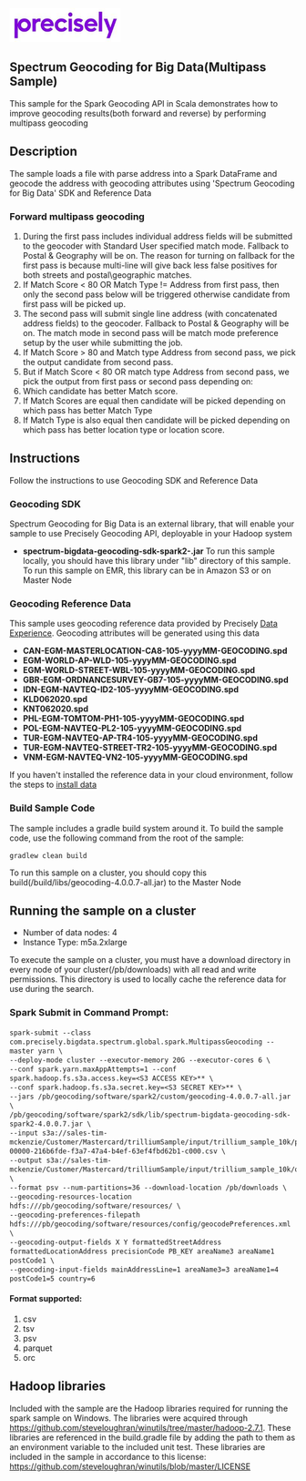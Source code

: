 ![Precisely](__sitelogo__precisely.png)

Spectrum Geocoding for Big Data(Multipass Sample)
---------------------
This sample for the Spark Geocoding API in Scala demonstrates how to improve geocoding results(both forward and reverse) by performing multipass geocoding

## Description
The sample loads a file with parse address into a Spark DataFrame and geocode the address with geocoding attributes using 'Spectrum Geocoding for Big Data' SDK and Reference Data

### Forward multipass geocoding
1. During the first pass includes individual address fields will be submitted to the geocoder with Standard User specified match mode. Fallback to
Postal & Geography will be on. The reason for turning on fallback for the first pass is because multi-line will give back less false positives for both
streets and postal\geographic matches.
2. If Match Score < 80 OR Match Type != Address from first pass, then only the second pass below will be triggered otherwise candidate from first
pass will be picked up.
3. The second pass will submit single line address (with concatenated address fields) to the geocoder. Fallback to Postal & Geography will be
on. The match mode in second pass will be match mode preference setup by the user while submitting the job.
4. If Match Score > 80 and Match type Address from second pass, we pick the output candidate from second pass.
5. But if Match Score < 80 OR match type Address from second pass, we pick the output from first pass or second pass depending on:
6. Which candidate has better Match score.
7. If Match Scores are equal then candidate will be picked depending on which pass has better Match Type
8. If Match Type is also equal then candidate will be picked depending on which pass has better location type or location score.


## Instructions
Follow the instructions to use Geocoding SDK and Reference Data

### Geocoding SDK
Spectrum Geocoding for Big Data is an external library, that will enable your sample to use Precisely Geocoding API, deployable in your Hadoop system

* **spectrum-bigdata-geocoding-sdk-spark2-<version>.jar**
To run this sample locally, you should have this library under "lib" directory of this sample.
To run this sample on EMR, this library can be in Amazon S3 or on Master Node

### Geocoding Reference Data
This sample uses geocoding reference data provided by Precisely [Data Experience](https://data.precisely.com). Geocoding attributes will be generated using this data

* **CAN-EGM-MASTERLOCATION-CA8-105-yyyyMM-GEOCODING.spd**
* **EGM-WORLD-AP-WLD-105-yyyyMM-GEOCODING.spd**
* **EGM-WORLD-STREET-WBL-105-yyyyMM-GEOCODING.spd**
* **GBR-EGM-ORDNANCESURVEY-GB7-105-yyyyMM-GEOCODING.spd**
* **IDN-EGM-NAVTEQ-ID2-105-yyyyMM-GEOCODING.spd**
* **KLD062020.spd**
* **KNT062020.spd**
* **PHL-EGM-TOMTOM-PH1-105-yyyyMM-GEOCODING.spd**
* **POL-EGM-NAVTEQ-PL2-105-yyyyMM-GEOCODING.spd**
* **TUR-EGM-NAVTEQ-AP-TR4-105-yyyyMM-GEOCODING.spd**
* **TUR-EGM-NAVTEQ-STREET-TR2-105-yyyyMM-GEOCODING.spd**
* **VNM-EGM-NAVTEQ-VN2-105-yyyyMM-GEOCODING.spd**

If you haven't installed the reference data in your cloud environment, follow the steps to [install data](https://support.pb.com/help/hadoop/landingpage/docs/geocoding/spectrum-big-data-geocoding-v4-0-0-hortonworks-install-guide.pdf)

### Build Sample Code

The sample includes a gradle build system around it.  To build the sample code, use the following command from the root of the sample:

    gradlew clean build

To run this sample on a cluster, you should copy this build(/build/libs/geocoding-4.0.0.7-all.jar) to the Master Node

## Running the sample on a cluster
* Number of data nodes: 4
* Instance Type: m5a.2xlarge

To execute the sample on a cluster, you must have a download directory in every node of your cluster(/pb/downloads) with all read and write permissions. This directory is used to locally cache the reference data for use during the search.

### Spark Submit in Command Prompt:
```
spark-submit --class com.precisely.bigdata.spectrum.global.spark.MultipassGeocoding --master yarn \
--deploy-mode cluster --executor-memory 20G --executor-cores 6 \
--conf spark.yarn.maxAppAttempts=1 --conf spark.hadoop.fs.s3a.access.key=<S3 ACCESS KEY>** \
--conf spark.hadoop.fs.s3a.secret.key=<S3 SECRET KEY>** \
--jars /pb/geocoding/software/spark2/custom/geocoding-4.0.0.7-all.jar \
/pb/geocoding/software/spark2/sdk/lib/spectrum-bigdata-geocoding-sdk-spark2-4.0.0.7.jar \
--input s3a://sales-tim-mckenzie/Customer/Mastercard/trilliumSample/input/trillium_sample_10k/part-00000-216b6fde-f3a7-47a4-b4ef-63ef4fbd62b1-c000.csv \
--output s3a://sales-tim-mckenzie/Customer/Mastercard/trilliumSample/input/trillium_sample_10k/output \
--format psv --num-partitions=36 --download-location /pb/downloads \
--geocoding-resources-location hdfs:///pb/geocoding/software/resources/ \
--geocoding-preferences-filepath hdfs:///pb/geocoding/software/resources/config/geocodePreferences.xml \
--geocoding-output-fields X Y formattedStreetAddress formattedLocationAddress precisionCode PB_KEY areaName3 areaName1 postCode1 \
--geocoding-input-fields mainAddressLine=1 areaName3=3 areaName1=4 postCode1=5 country=6 
```

#### Format supported:
1. csv
2. tsv
3. psv
4. parquet
5. orc
	  
## Hadoop libraries
Included with the sample are the Hadoop libraries required for running the spark sample on Windows.  The libraries were 
acquired through https://github.com/steveloughran/winutils/tree/master/hadoop-2.7.1.  These libraries are referenced in 
the build.gradle file by adding the path to them as an environment variable to the included unit test.  These libraries 
are included in the sample in accordance to this license: https://github.com/steveloughran/winutils/blob/master/LICENSE


